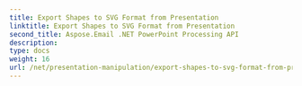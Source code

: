 ```yaml
---
title: Export Shapes to SVG Format from Presentation
linktitle: Export Shapes to SVG Format from Presentation
second_title: Aspose.Email .NET PowerPoint Processing API
description: 
type: docs
weight: 16
url: /net/presentation-manipulation/export-shapes-to-svg-format-from-presentation/
---
```

